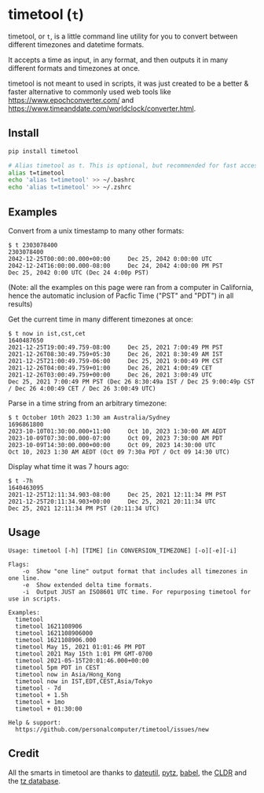 # timetool (`t`)

timetool, or `t`, is a little command line utility for you to convert between different timezones and datetime
formats.

It accepts a time as input, in any format, and then outputs it in many different formats and timezones at once.

timetool is not meant to used in scripts, it was just created to be a better & faster alternative to commonly used web
tools like https://www.epochconverter.com/ and https://www.timeanddate.com/worldclock/converter.html.

## Install

```sh
pip install timetool

# Alias timetool as t. This is optional, but recommended for fast access.
alias t=timetool
echo 'alias t=timetool' >> ~/.bashrc
echo 'alias t=timetool' >> ~/.zshrc
```

## Examples

Convert from a unix timestamp to many other formats:
```
$ t 2303078400
2303078400
2042-12-25T00:00:00.000+00:00     Dec 25, 2042 0:00:00 UTC
2042-12-24T16:00:00.000-08:00     Dec 24, 2042 4:00:00 PM PST
Dec 25, 2042 0:00 UTC (Dec 24 4:00p PST)
```
(Note: all the examples on this page were ran from a computer in California, hence the automatic inclusion of Pacfic
Time ("PST" and "PDT") in all results)

Get the current time in many different timezones at once:
```
$ t now in ist,cst,cet
1640487650
2021-12-25T19:00:49.759-08:00     Dec 25, 2021 7:00:49 PM PST
2021-12-26T08:30:49.759+05:30     Dec 26, 2021 8:30:49 AM IST
2021-12-25T21:00:49.759-06:00     Dec 25, 2021 9:00:49 PM CST
2021-12-26T04:00:49.759+01:00     Dec 26, 2021 4:00:49 CET
2021-12-26T03:00:49.759+00:00     Dec 26, 2021 3:00:49 UTC
Dec 25, 2021 7:00:49 PM PST (Dec 26 8:30:49a IST / Dec 25 9:00:49p CST / Dec 26 4:00:49 CET / Dec 26 3:00:49 UTC)
```

Parse in a time string from an arbitrary timezone:
```
$ t October 10th 2023 1:30 am Australia/Sydney
1696861800
2023-10-10T01:30:00.000+11:00     Oct 10, 2023 1:30:00 AM AEDT
2023-10-09T07:30:00.000-07:00     Oct 09, 2023 7:30:00 AM PDT
2023-10-09T14:30:00.000+00:00     Oct 09, 2023 14:30:00 UTC
Oct 10, 2023 1:30 AM AEDT (Oct 09 7:30a PDT / Oct 09 14:30 UTC)
```

Display what time it was 7 hours ago:
```
$ t -7h
1640463095
2021-12-25T12:11:34.903-08:00     Dec 25, 2021 12:11:34 PM PST
2021-12-25T20:11:34.903+00:00     Dec 25, 2021 20:11:34 UTC
Dec 25, 2021 12:11:34 PM PST (20:11:34 UTC)
```

## Usage

```
Usage: timetool [-h] [TIME] [in CONVERSION_TIMEZONE] [-o][-e][-i]

Flags:
    -o  Show "one line" output format that includes all timezones in one line.
    -e  Show extended delta time formats.
    -i  Output JUST an ISO8601 UTC time. For repurposing timetool for use in scripts.

Examples:
  timetool
  timetool 1621108906
  timetool 1621108906000
  timetool 1621108906.000
  timetool May 15, 2021 01:01:46 PM PDT
  timetool 2021 May 15th 1:01 PM GMT-0700
  timetool 2021-05-15T20:01:46.000+00:00
  timetool 5pm PDT in CEST
  timetool now in Asia/Hong_Kong
  timetool now in IST,EDT,CEST,Asia/Tokyo
  timetool - 7d
  timetool + 1.5h
  timetool + 1mo
  timetool + 01:30:00

Help & support:
  https://github.com/personalcomputer/timetool/issues/new
```

## Credit

All the smarts in timetool are thanks to [dateutil](https://github.com/dateutil/dateutil), [pytz](https://pythonhosted.org/pytz/), [babel](https://github.com/python-babel/babel), the [CLDR](https://cldr.unicode.org/) and the [tz database](https://www.iana.org/time-zones).
